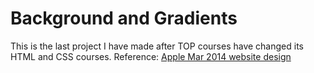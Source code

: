 # Background and Gradients
This is the last project I have made after TOP courses have changed its HTML and CSS courses. Reference: [Apple Mar 2014 website design](https://web.archive.org/web/20140301004610/http://www.apple.com/)

